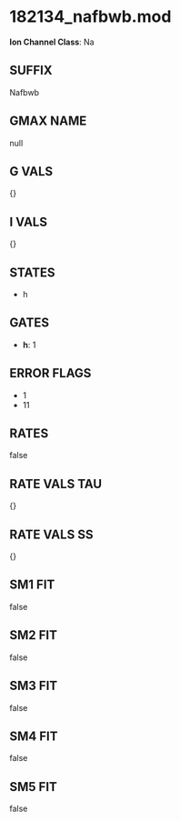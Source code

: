 # 182134_nafbwb.mod

**Ion Channel Class**: Na

## SUFFIX

Nafbwb

## GMAX NAME

null

## G VALS

{}

## I VALS

{}

## STATES

- h

## GATES

- **h**: 1

## ERROR FLAGS

- 1
- 11

## RATES

false

## RATE VALS TAU

{}

## RATE VALS SS

{}

## SM1 FIT

false

## SM2 FIT

false

## SM3 FIT

false

## SM4 FIT

false

## SM5 FIT

false
